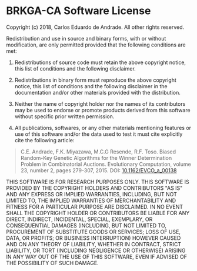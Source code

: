 BRKGA-CA Software License
========================

Copyright (c) 2018, Carlos Eduardo de Andrade. All other rights reserved.

Redistribution and use in source and binary forms, with or without
modification, are only permitted provided that the following conditions are
met:

1. Redistributions of source code must retain the above copyright notice, this
   list of conditions and the following disclaimer.

2. Redistributions in binary form must reproduce the above copyright notice,
   this list of conditions and the following disclaimer in the documentation
   and/or other materials provided with the distribution.

3. Neither the name of copyright holder nor the names of its
   contributors may be used to endorse or promote products derived from this
   software without specific prior written permission.

4. All publications, softwares, or any other materials mentioning features or
   use of this software and/or the data used to test it 
   must cite explicitly cite the following article:
   
> C.E. Andrade, F.K. Miyazawa, M.C.G Resende, R.F. Toso. Biased Random-Key
> Genetic Algorithms for the Winner Determination Problem in Combinatorial
> Auctions. Evolutionary Computation, volume 23, number 2, pages 279-307, 2015.
> DOI: [10.1162/EVCO_a_00138](http://dx.doi.org/10.1162/EVCO_a_00138)

THIS SOFTWARE IS FOR RESEARCH PURPOSES ONLY. THIS SOFTWARE IS PROVIDED BY THE
COPYRIGHT HOLDERS AND CONTRIBUTORS "AS IS" AND ANY EXPRESS OR IMPLIED
WARRANTIES, INCLUDING, BUT NOT LIMITED TO, THE IMPLIED WARRANTIES OF
MERCHANTABILITY AND FITNESS FOR A PARTICULAR PURPOSE ARE DISCLAIMED. IN NO
EVENT SHALL THE COPYRIGHT HOLDER OR CONTRIBUTORS BE LIABLE FOR ANY DIRECT,
INDIRECT, INCIDENTAL, SPECIAL, EXEMPLARY, OR CONSEQUENTIAL DAMAGES (INCLUDING,
BUT NOT LIMITED TO, PROCUREMENT OF SUBSTITUTE GOODS OR SERVICES; LOSS OF USE,
DATA, OR PROFITS; OR BUSINESS INTERRUPTION) HOWEVER CAUSED AND ON ANY THEORY OF
LIABILITY, WHETHER IN CONTRACT, STRICT LIABILITY, OR TORT (INCLUDING NEGLIGENCE
OR OTHERWISE) ARISING IN ANY WAY OUT OF THE USE OF THIS SOFTWARE, EVEN IF
ADVISED OF THE POSSIBILITY OF SUCH DAMAGE.
